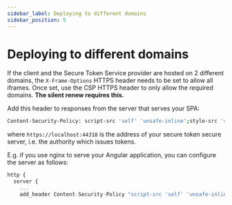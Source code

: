 ```yaml
---
sidebar_label: Deploying to different domains
sidebar_position: 5
---
```


# Deploying to different domains

If the client and the Secure Token Service provider are hosted on 2 different domains, the `X-Frame-Options` HTTPS header needs to be set to allow all iframes. Once set, use the CSP HTTPS header to only allow the required domains.
**The silent renew requires this.**

Add this header to responses from the server that serves your SPA:

```bash
Content-Security-Policy: script-src 'self' 'unsafe-inline';style-src 'self' 'unsafe-inline';img-src 'self' data:;font-src 'self';frame-ancestors 'self' https://localhost:44318;block-all-mixed-content
```

where `https://localhost:44318` is the address of your secure token secure server, i.e. the authority which issues tokens.

E.g. if you use nginx to serve your Angular application, you can configure the server as follows:

```javascript
http {
  server {
    ...
    add_header Content-Security-Policy "script-src 'self' 'unsafe-inline';style-src 'self' 'unsafe-inline';img-src 'self' data:;font-src 'self';frame-ancestors 'self' https://localhost:44318;block-all-mixed-content";
```
